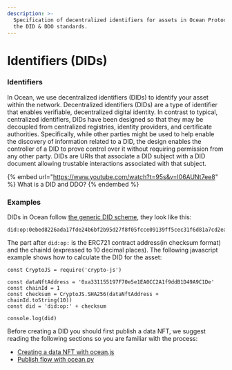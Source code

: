 ```yaml
---
description: >-
  Specification of decentralized identifiers for assets in Ocean Protocol using
  the DID & DDO standards.
---
```


# Identifiers (DIDs)

### Identifiers

In Ocean, we use decentralized identifiers (DIDs) to identify your asset within the network. Decentralized identifiers (DIDs) are a type of identifier that enables verifiable, decentralized digital identity. In contrast to typical, centralized identifiers, DIDs have been designed so that they may be decoupled from centralized registries, identity providers, and certificate authorities. Specifically, while other parties might be used to help enable the discovery of information related to a DID, the design enables the controller of a DID to prove control over it without requiring permission from any other party. DIDs are URIs that associate a DID subject with a DID document allowing trustable interactions associated with that subject.

{% embed url="https://www.youtube.com/watch?t=95s&v=I06AUNt7ee8" %}
What is a DID and DDO?
{% endembed %}

### Examples

DIDs in Ocean follow [the generic DID scheme](https://w3c-ccg.github.io/did-spec/#the-generic-did-scheme), they look like this:

```
did:op:0ebed8226ada17fde24b6bf2b95d27f8f05fcce09139ff5cec31f6d81a7cd2ea
```

The part after `did:op:` is the ERC721 contract address(in checksum format) and the chainId (expressed to 10 decimal places). The following javascript example shows how to calculate the DID for the asset:

```runkit nodeVersion="18.x.x"
const CryptoJS = require('crypto-js')

const dataNftAddress = '0xa331155197F70e5e1EA0CC2A1f9ddB1D49A9C1De'
const chainId = 1
const checksum = CryptoJS.SHA256(dataNftAddress + chainId.toString(10))
const did = 'did:op:' + checksum

console.log(did)

```

Before creating a DID you should first publish a data NFT, we suggest reading the following sections so you are familiar with the process:

* [Creating a data NFT with ocean.js](ocean.js/creating-datanft.md)
* [Publish flow with ocean.py](../data-scientists/ocean.py/publish-flow.md)
